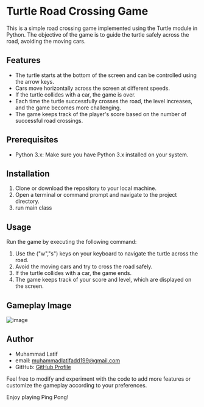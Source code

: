 # Turtle Road Crossing Game

This is a simple road crossing game implemented using the Turtle module in Python. The objective of the game is to guide the turtle safely across the road, avoiding the moving cars.

## Features

- The turtle starts at the bottom of the screen and can be controlled using the arrow keys.
- Cars move horizontally across the screen at different speeds.
- If the turtle collides with a car, the game is over.
- Each time the turtle successfully crosses the road, the level increases, and the game becomes more challenging.
- The game keeps track of the player's score based on the number of successful road crossings.

## Prerequisites

- Python 3.x: Make sure you have Python 3.x installed on your system.

## Installation

1. Clone or download the repository to your local machine.
2. Open a terminal or command prompt and navigate to the project directory.
3. run main class

## Usage

Run the game by executing the following command:

1. Use the ("w","s") keys on your keyboard to navigate the turtle across the road.
2. Avoid the moving cars and try to cross the road safely.
3. If the turtle collides with a car, the game ends.
4. The game keeps track of your score and level, which are displayed on the screen.


## **Gameplay Image**

![image](https://github.com/latif-muhammad/PingPong/assets/123078982/7dfdfcc5-599c-48b0-95ab-900e8ea34372)

## Author
- Muhammad Latif
- email: muhammadlatifadd199@gmail.com
- GitHub: [GitHub Profile](https://github.com/latif-muhammad)

Feel free to modify and experiment with the code to add more features or customize the gameplay according to your preferences.

Enjoy playing Ping Pong!



